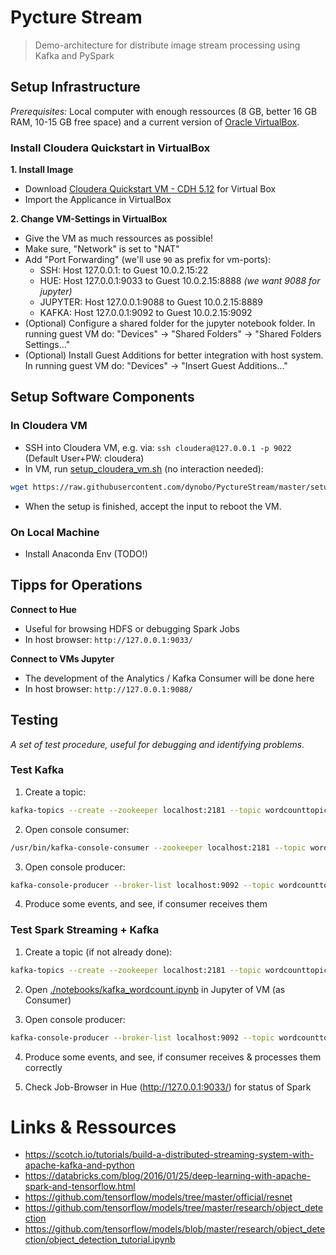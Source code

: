 # Pycture Stream

> Demo-architecture for distribute image stream processing using Kafka and PySpark



## Setup Infrastructure
*Prerequisites:* Local computer with enough ressources (8 GB, better 16 GB RAM, 10-15 GB free space) and a current version of [Oracle VirtualBox](https://www.virtualbox.org/).

### Install Cloudera Quickstart in VirtualBox
**1. Install Image**
- Download [Cloudera Quickstart VM - CDH 5.12](https://www.cloudera.com/downloads/quickstart_vms/5-12.html) for Virtual Box
- Import the Applicance in VirtualBox

**2. Change VM-Settings in VirtualBox**
- Give the VM as much ressources as possible!
- Make sure, "Network" is set to "NAT"
- Add "Port Forwarding" (we'll use `90` as prefix for vm-ports):
    - SSH: Host 127.0.0.1: to Guest 10.0.2.15:22
    - HUE:  Host 127.0.0.1:9033 to Guest 10.0.2.15:8888 *(we want 9088 for jupyter)*
    - JUPYTER:  Host 127.0.0.1:9088 to Guest 10.0.2.15:8889
    - KAFKA:   Host 127.0.0.1:9092 to Guest 10.0.2.15:9092
- (Optional) Configure a shared folder for the jupyter notebook folder. In running guest VM do: "Devices" -> "Shared Folders" -> "Shared Folders Settings..."
- (Optional) Install Guest Additions for better integration with host system. In running guest VM do: "Devices" -> "Insert Guest Additions..."



## Setup Software Components

### In Cloudera VM
- SSH into Cloudera VM, e.g. via: `ssh cloudera@127.0.0.1 -p 9022` (Default User+PW: cloudera)
- In VM, run [setup_cloudera_vm.sh](setup_cloudera_vm.sh) (no interaction needed):
```bash
wget https://raw.githubusercontent.com/dynobo/PyctureStream/master/setup_cloudera_vm.sh && chmod +x ./setup_cloudera_vm.sh && ./setup_cloudera_vm.sh
```
- When the setup is finished, accept the input to reboot the VM.

### On Local Machine
- Install Anaconda Env (TODO!)



## Tipps for Operations
**Connect to Hue**
- Useful for browsing HDFS or debugging Spark Jobs
- In host browser: `http://127.0.0.1:9033/`

**Connect to VMs Jupyter**
- The development of the Analytics / Kafka Consumer will be done here
- In host browser: `http://127.0.0.1:9088/`



## Testing
*A set of test procedure, useful for debugging and identifying problems.*

### Test Kafka
1. Create a topic:
```bash
kafka-topics --create --zookeeper localhost:2181 --topic wordcounttopic --partitions 1 --replication-factor 1
```

2. Open console consumer:
```bash
/usr/bin/kafka-console-consumer --zookeeper localhost:2181 --topic wordcounttopic
```

3. Open console producer:
```bash
kafka-console-producer --broker-list localhost:9092 --topic wordcounttopic
```

4. Produce some events, and see, if consumer receives them

### Test Spark Streaming + Kafka

1. Create a topic (if not already done):
```bash
kafka-topics --create --zookeeper localhost:2181 --topic wordcounttopic --partitions 1 --replication-factor 1
```

2. Open [./notebooks/kafka_wordcount.ipynb](./notebooks/kafka_wordcount.ipynb) in Jupyter of VM (as Consumer)

3. Open console producer:
```bash
kafka-console-producer --broker-list localhost:9092 --topic wordcounttopic
```

4. Produce some events, and see, if consumer receives & processes them correctly

5. Check Job-Browser in Hue  (http://127.0.0.1:9033/) for status of Spark

# Links & Ressources
- https://scotch.io/tutorials/build-a-distributed-streaming-system-with-apache-kafka-and-python
- https://databricks.com/blog/2016/01/25/deep-learning-with-apache-spark-and-tensorflow.html
- https://github.com/tensorflow/models/tree/master/official/resnet
- https://github.com/tensorflow/models/tree/master/research/object_detection
- https://github.com/tensorflow/models/blob/master/research/object_detection/object_detection_tutorial.ipynb
